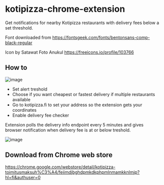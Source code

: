 # kotipizza-chrome-extension
Get notifications for nearby Kotipizza restaurants with delivery fees below a set threshold.

Font downloaded from https://fontsgeek.com/fonts/bentonsans-comp-black-regular

Icon by Satawat Foto Anukul https://freeicons.io/profile/103766


## How to

![image](https://user-images.githubusercontent.com/185737/227783507-ab6e8322-791a-4572-984c-b966fde1b33c.png)


* Set alert treshold
* Choose if you want cheapest or fastest delivery if multiple restaurants available
* Go to kotipizza.fi to set your address so the extension gets your coordinates
* Enable delivery fee checker

Extension polls the delivery info endpoint every 5 minutes and gives browser notification when delivery fee is at or below treshold.

![image](https://user-images.githubusercontent.com/185737/227783217-92709826-c4a2-4e92-be0d-926039c5ef7c.png)


## Download from Chrome web store

https://chrome.google.com/webstore/detail/kotipizza-toimitusmaksuh%C3%A4/feiimdjbghdpmkdkphpmlnmamkknlmjp?hl=fi&authuser=0
